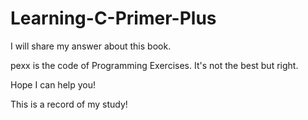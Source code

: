 # Learning-C-Primer-Plus

I will share my answer about this book.

pexx is the code of Programming Exercises. It's not the best but right.

Hope I can help you!

This is a record of my study!
